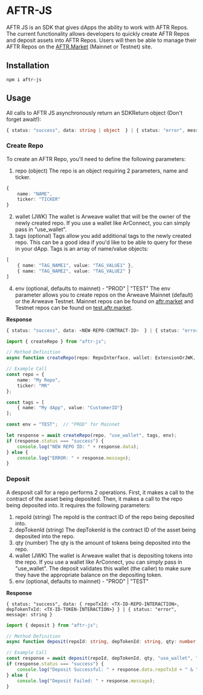 # AFTR-JS
AFTR JS is an SDK that gives dApps the ability to work with AFTR Repos.  The current functionality allows developers to quickly create AFTR Repos and deposit assets into AFTR Repos.  Users will then be able to manage their AFTR Repos on the [AFTR.Market](https://aftr.market) (Mainnet or Testnet) site.

## Installation
```console
npm i aftr-js
```

## Usage
All calls to AFTR JS asynchronously return an SDKReturn object (Don't forget await!):
```typescript
{ status: "success", data: string | object  } | { status: "error", message: string }
```

### Create Repo
To create an AFTR Repo, you'll need to define the following parameters:
1. repo (object)
The repo is an object requiring 2 parameters, name and ticker.
```typescript
{
    name: "NAME",
    ticker: "TICKER"
}
```
2. wallet (JWK)
The wallet is Arweave wallet that will be the owner of the newly created repo. If you use a wallet like ArConnect, you can simply pass in "use_wallet".
3. tags (optional)
Tags allow you add additional tags to the newly created repo. This can be a good idea if you'd like to be able to query for these in your dApp. Tags is an array of name/value objects:
```typescript
[
    { name: "TAG_NAME1", value: "TAG_VALUE1" },
    { name: "TAG_NAME2", value: "TAG_VALUE2" }
]
```
4. env (optional, defaults to mainnet) - "PROD" | "TEST"
The env parameter allows you to create repos on the Arweave Mainnet (default) or the Arweave Testnet. Mainnet repos can be found on [aftr.market](https://aftr.market) and Testnet repos can be found on [test.aftr.market](https://test.aftr.market).  


**Response**
```typescript
{ status: "success", data: <NEW-REPO-CONTRACT-ID>  } | { status: "error", message: string }
```

```typescript
import { createRepo } from "aftr-js";

// Method Definition
async function createRepo(repo: RepoInterface, wallet: ExtensionOrJWK, tags?: any, env: "PROD" | "TEST" = "PROD") : Promise<SDKResult>

// Example Call
const repo = {
    name: "My Repo",
    ticker: "MR"
};

const tags = [
    { name: "My dApp", value: "CustomerID"}
];

const env = "TEST";  // "PROD" for Mainnet

let response = await createRepo(repo, "use_wallet", tags, env);
if (response.status === "success") {
    console.log("NEW REPO ID: " + response.data);
} else {
    console.log("ERROR: " + response.message);
}

```

### Deposit
A desposit call for a repo performs 2 operations. First, it makes a call to the contract of the asset being deposited. Then, it makes a call to the repo being deposited into. It requires the following parameters:
1. repoId (string)
The repoId is the contract ID of the repo being deposited into.
2. depTokenId (string)
The depTokenId is the contract ID of the asset being deposited into the repo.
3. qty (number)
The qty is the amount of tokens being deposited into the repo.
4. wallet (JWK)
The wallet is Arweave wallet that is depositing tokens into the repo. If you use a wallet like ArConnect, you can simply pass in "use_wallet". The deposit validates this wallet (the caller) to make sure they have the appropriate balance on the depositing token.
5. env (optional, defaults to mainnet) - "PROD" | "TEST"

**Response**
```
{ status: "success", data: { repoTxId: <TX-ID-REPO-INTERACTION>, depTokenTxId: <TX-ID-TOKEN-INTERACTION>} } | { status: "error", message: string }
```

```typescript
import { deposit } from "aftr-js";

// Method Definition
async function deposit(repoId: string, depTokenId: string, qty: number, wallet: ExtensionOrJWK, env: "PROD" | "TEST" = "PROD") : Promise<SDKResult>

// Example Call
const response = await deposit(repoId, depTokenId, qty, "use_wallet", "TEST");
if (response.status === "success") {
    console.log("Deposit Successful: " + response.data.repoTxId + " & " + response.data.depTokenTxId);
} else {
    console.log("Deposit Failed: " + response.message);
}
```
